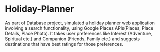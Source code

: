 # Holiday-Planner
As part of Database project, simulated a holiday planner web application involving a search functionality, using Google Places APIs(Places, Place Details, Place Photo). It takes user preferences like Interest (Adventure, Spiritual etc.) and Companion (Friends, Family etc.) and suggests destinations that have best ratings for those preferences.
